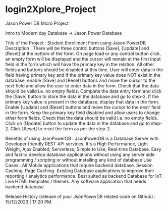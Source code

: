 # login2Xplore_Project
Jason Power DB Micro Project

Intro to Modern day Database -> Jason Power Database 

Title of the Project : Student Enrollment Form using Jason PowerDB
Description : There will be three control buttons [Save], [Update] and [Reset] at the bottom of the form. On page load or any control button click, an empty form will be displayed and the cursor will remain at the first input field in the form which will have the primary key in the relation. All other fields and buttons should be disabled at this time.
User will enter data in the field having primary key and
If the primary key value does NOT exist in the database, enable [Save] and [Reset] buttons and move the cursor to the next field and allow the user to enter data in the form.
Check that the data should be valid i.e. no empty fields.
Complete the data entry form and click the [Save] button to store the data in the database and go to step-2.
If the primary key value is present in the database, display that data in the form. Enable [Update] and [Reset] buttons and move the cursor to the next' field in the form. Keep the primary key field disabled and allow users to change other form fields.
Check that the data should be valid i.e. no empty fields.
Click on [Update] button to update the data in the database and go to step-2.
Click [Reset] to reset the form as per the step-2.

Benefits of using JsonPowerDB : JsonPowerDB is a Database Server with Developer friendly REST API services. It's a High Performance, Light Weight, Ajax Enabled, Serverless, Simple to Use, Real-time Database.
Easy and fast to develop database applications without using any server side programming / scripting or without installing any kind of database
Use Cases : All Mobile applications that require backend database.
            Session Caching.
            Page Caching.
            Existing Database applications to improve their reporting / analytics performance.
            Best suited as backend Database for IoT.
            Live HTML templates / themes.
            Any software application that needs backend database.

            
Release History (release of your JsonPowerDB related code on Github) : 15/12/2023 | 17:20 PM.

